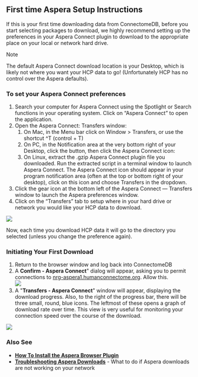 ## First time Aspera Setup Instructions

If this is your first time downloading data from ConnectomeDB, before you start selecting packages to download, we highly recommend setting up the preferences in your Aspera Connect plugin to download to the appropriate  
 place on your local or network hard drive. 

> [!note]
> The default Aspera Connect download location is your Desktop, which is likely not where you want your HCP data to go! (Unfortunately HCP has no control over the Aspera defaults).
> 
### To set your Aspera Connect preferences

1. Search your computer for Aspera Connect using the Spotlight or Search functions in your operating system. Click on “Aspera Connect” to open the application.
2. Open the Aspera Connect: Transfers window:
	1. On Mac, in the Menu bar click on Window > Transfers, or use the shortcut ^T (control + T)
	2. On PC, in the Notification area at the very bottom right of your Desktop, click the button, then click the Aspera Connect icon:
	3. On Linux, extract the .gzip Aspera Connect plugin file you downloaded. Run the extracted script in a terminal window to launch Aspera Connect. The Aspera Connect icon should appear in your program notification area (often at the top or bottom right of your desktop), click on this icon and choose Transfers in the dropdown.
3. Click the gear icon at the bottom left of the Aspera Connect — Transfers window to launch the Aspera preferences window.
4. Click on the “Transfers” tab to setup where in your hard drive or network you would like your HCP data to download.

 ![](http://devadmin.humanconnectome.org/img/tutorial/Aspera-instructions/aspera-perferences.jpg)   


Now, each time you download HCP data it will go to the directory you selected (unless you change the preference again). 

### Initiating Your First Download

1. Return to the browser window and log back into ConnectomeDB
2. A **Confirm - Aspera Connect**" dialog will appear, asking you to permit connections to [nrg-aspera1.humanconnectome.org](http://nrg-aspera1.humanconnectome.org). Allow this.  
 ![](http://devadmin.humanconnectome.org/img/tutorial/Aspera-instructions/aspera-confirm-connect.png)
3. A "**Transfers - Aspera Connect**" window will appear, displaying the download progress. Also, to the right of the progress bar, there will be three small, round, blue icons. The leftmost of these opens a graph of download rate over time. This view is very useful for monitoring your connection speed over the course of the download.

 ![](http://devadmin.humanconnectome.org/img/tutorial/Aspera-instructions/aspera-download-queue.png) 

### Also See

* **[How To Install the Aspera Browser Plugin](./How%20To%20Install%20the%20Aspera%20Browser%20Plugin.md)**
* **[Troubleshooting Aspera Downloads](./Aspera%20Plugin%20Help%20and%20FAQ.md)** - What to do if Aspera downloads are not working on your network
  
  


  



